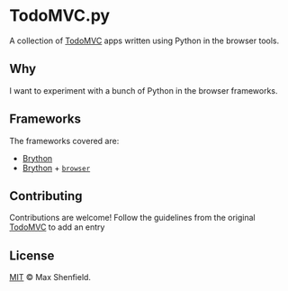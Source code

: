 # TodoMVC.py
A collection of [TodoMVC](https://github.com/tastejs/todomvc) apps written using Python in the browser tools.

## Why
I want to experiment with a bunch of Python in the browser frameworks.

## Frameworks
The frameworks covered are:

* [Brython](http://www.brython.info)
* [Brython](http://www.brython.info) + [`browser`](http://www.brython.info/static_doc/en/browser.html)

## Contributing
Contributions are welcome!  Follow the guidelines from the original [TodoMVC]() to add an entry

## License
[MIT](LICENSE.md) © Max Shenfield.

